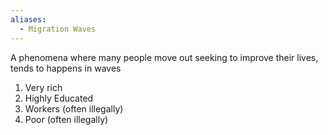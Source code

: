 ```yaml
---
aliases:
  - Migration Waves
---
```

A phenomena where many people move out seeking to improve their lives, tends to happens in waves

1. Very rich
2. Highly Educated
3. Workers (often illegally)
4. Poor (often illegally)
